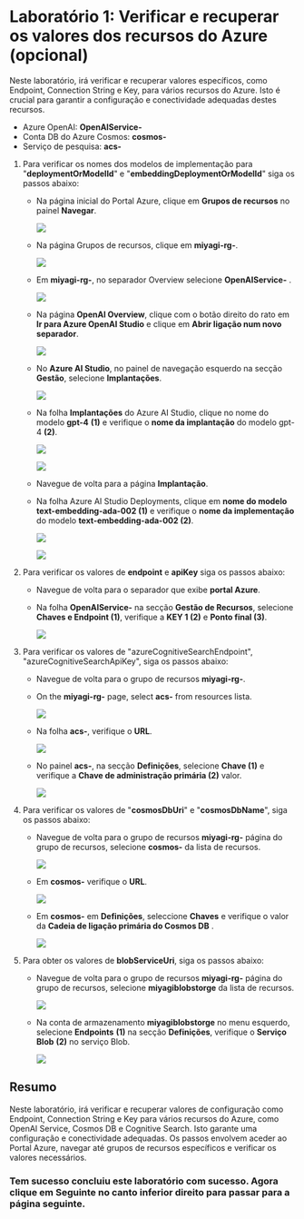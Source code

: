 # Laboratório 1: Verificar e recuperar os valores dos recursos do Azure (opcional)

Neste laboratório, irá verificar e recuperar valores específicos, como Endpoint, Connection String e Key, para vários recursos do Azure. Isto é crucial para garantir a configuração e conectividade adequadas destes recursos.

 - Azure OpenAI: **OpenAIService-<inject key="DeploymentID" enableCopy="false"/>**
 - Conta DB do Azure Cosmos: **cosmos-<inject key="DeploymentID" enableCopy="false"/>**
 - Serviço de pesquisa: **acs-<inject key="DeploymentID" enableCopy="false"/>**

1. Para verificar os nomes dos modelos de implementação para "**deploymentOrModelId**" e "**embeddingDeploymentOrModelId**" siga os passos abaixo:

    - Na página inicial do Portal Azure, clique em **Grupos de recursos** no painel **Navegar**.

      ![](../Media/miyagi-image6.png)

    - Na página Grupos de recursos, clique em **miyagi-rg-<inject key="DeploymentID" enableCopy="false"/>**.

      ![](../Media/miyagi-image7.png)

    - Em **miyagi-rg-<inject key="DeploymentID" enableCopy="false"/>**, no separador Overview selecione **OpenAIService-<inject key="DeploymentID" enableCopy="false"/>** .

      ![](../Media/miyagi-image118.png)

    - Na página **OpenAI Overview**, clique com o botão direito do rato em **Ir para Azure OpenAI Studio** e clique em **Abrir ligação num novo separador**.

      ![](../Media/miyagi-image10.png)

    - No **Azure AI Studio**, no painel de navegação esquerdo na secção **Gestão**, selecione **Implantações**.

      ![](../Media/miyagi-image119.png)

    - Na folha **Implantações** do Azure AI Studio, clique no nome do modelo **gpt-4** **(1)** e verifique o **nome da implantação** do modelo gpt-4 **(2)**.

      ![](../Media/miyagi-image(12).png)

      ![](../Media/miyagi-image(13).png)

    - Navegue de volta para a página **Implantação**.

    - Na folha Azure AI Studio Deployments, clique em **nome do modelo text-embedding-ada-002 (1)** e verifique o **nome da implementação** do modelo **text-embedding-ada-002 (2)**.

      ![](../Media/miyagi-image(14).png)

      ![](../Media/miyagi-image(15).png)

1. Para verificar os valores de **endpoint** e **apiKey** siga os passos abaixo:

    - Navegue de volta para o separador que exibe **portal Azure**.

    - Na folha **OpenAIService-<inject key="DeploymentID" enableCopy="false"/>** na secção **Gestão de Recursos**, selecione **Chaves e Endpoint (1)**, verifique a **KEY 1 (2)** e **Ponto final (3)**.

      ![](../Media/miyagi-image16.png)

1. Para verificar os valores de "azureCognitiveSearchEndpoint", "azureCognitiveSearchApiKey", siga os passos abaixo:

    - Navegue de volta para o grupo de recursos **miyagi-rg-<inject key="DeploymentID" enableCopy="false"/>**.

    - On the **miyagi-rg-<inject key="DeploymentID" enableCopy="false"/>** page, select **acs-<inject key="DeploymentID" enableCopy="false"/>** from resources lista.

      ![](../Media/miyagi-image110.png)

    - Na folha **acs-<inject key="DeploymentID" enableCopy="false"/>**, verifique o **URL**.

      ![](../Media/miyagi-image111.png)

    - No painel **acs-<inject key="DeploymentID" enableCopy="false"/>**, na secção **Definições**, selecione **Chave (1)** e verifique a **Chave de administração primária (2)** valor.

      ![](../Media/miyagi-image112.png)

1. Para verificar os valores de "**cosmosDbUri**" e "**cosmosDbName**", siga os passos abaixo:

    - Navegue de volta para o grupo de recursos **miyagi-rg-<inject key="DeploymentID" enableCopy="false"/>** página do grupo de recursos, selecione **cosmos-<inject key="DeploymentID" enableCopy= "false"/>** da lista de recursos.

      ![](../Media/miyagi-image113.png)

    - Em **cosmos-<inject key="DeploymentID" enableCopy="false"/>** verifique o **URL**.

      ![](../Media/miyagi-image114.png)

    - Em **cosmos-<inject key="DeploymentID" enableCopy="false"/>** em **Definições**, seleccione **Chaves** e verifique o valor da **Cadeia de ligação primária do Cosmos DB** .

      ![](../Media/miyagi-image115.png)

1. Para obter os valores de **blobServiceUri**, siga os passos abaixo:

    - Navegue de volta para o grupo de recursos **miyagi-rg-<inject key="DeploymentID" enableCopy="false"/>** página do grupo de recursos, selecione **miyagiblobstorge<inject key="DeploymentID" enableCopy=" false"/>** da lista de recursos.

      ![](../Media/miyagi-image116.png)

    - Na conta de armazenamento **miyagiblobstorge<inject key="DeploymentID" enableCopy="false"/>** no menu esquerdo, selecione **Endpoints** **(1)** na secção **Definições**, verifique o **Serviço Blob** **(2)** no serviço Blob.

      ![](../Media/miyagi-image117.png)

## Resumo
Neste laboratório, irá verificar e recuperar valores de configuração como Endpoint, Connection String e Key para vários recursos do Azure, como OpenAI Service, Cosmos DB e Cognitive Search. Isto garante uma configuração e conectividade adequadas. Os passos envolvem aceder ao Portal Azure, navegar até grupos de recursos específicos e verificar os valores necessários.

### Tem sucesso concluiu este laboratório com sucesso. Agora clique em **Seguinte** no canto inferior direito para passar para a página seguinte.
